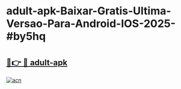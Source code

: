 # adult-apk-Baixar-Gratis-Ultima-Versao-Para-Android-IOS-2025-#by5hq

# <h2><a href="https://ainizakaria.my?title=adult-apk&ref=24M">🔗👉 🔴 adult-apk</a></h2>

[![acn](https://github.com/user-attachments/assets/0f9c940e-d8b0-45ae-aac7-cd30a18b3e1c)](https://ainizakaria.my?title=adult-apk&ref=24M)

